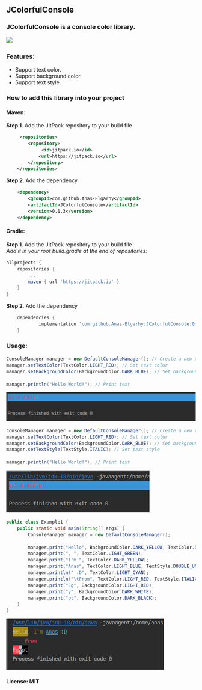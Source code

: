 ## JColorfulConsole

### JColorfulConsole is a console color library.
[![](https://jitpack.io/v/Anas-Elgarhy/JColorfulConsole.svg)](https://jitpack.io/#Anas-Elgarhy/JColorfulConsole)

### Features:
 - Support text color.
 - Support background color.
 - Support text style.

### How to add this library into your project
#### Maven:
**Step 1**. Add the JitPack repository to your build file
```xml
     <repositories>
        <repository>
             <id>jitpack.io</id>
            <url>https://jitpack.io</url>
        </repository>
    </repositories>
```
**Step 2**. Add the dependency
```xml
	<dependency>
	    <groupId>com.github.Anas-Elgarhy</groupId>
	    <artifactId>JColorfulConsole</artifactId>
	    <version>0.1.3</version>
	</dependency>
```

#### Gradle:
**Step 1**. Add the JitPack repository to your build file<br>
*Add it in your root build.gradle at the end of repositories:*
```gradle
allprojects {
    repositories {
        ...
        maven { url 'https://jitpack.io' }
    }
}
```
**Step 2**. Add the dependency
```gradle
	dependencies {
	        implementation 'com.github.Anas-Elgarhy:JColorfulConsole:0.1.3'
	}
```

### Usage:
```java
ConsoleManager manager = new DefaultConsoleManager(); // Create a new console manager
manager.setTextColor(TextColor.LIGHT_RED); // Set text color
manager.setBackgroundColor(BackgroundColor.DARK_BLUE); // Set background color
   
manager.println("Hello World!"); // Print text
```
<img src="./Screenshots/1.png">

```java
ConsoleManager manager = new DefaultConsoleManager(); // Create a new console manager
manager.setTextColor(TextColor.LIGHT_RED); // Set text color
manager.setBackgroundColor(BackgroundColor.DARK_BLUE); // Set background color
manager.setTextStyle(TextStyle.ITALIC); // Set text style

manager.println("Hello World!"); // Print text
```
<img src="./Screenshots/2.png">

```java
public class Example1 {
    public static void main(String[] args) {
        ConsoleManager manager = new DefaultConsoleManager();

        manager.print("Hello", BackgroundColor.DARK_YELLOW, TextColor.DARK_WHITE, TextStyle.BOLD, TextStyle.ITALIC);
        manager.print(", ", TextColor.LIGHT_GREEN);
        manager.print("I'm ", TextColor.DARK_YELLOW);
        manager.print("Anas", TextColor.LIGHT_BLUE, TextStyle.DOUBLE_UNDERLINE);
        manager.println(" :D", TextColor.LIGHT_CYAN);
        manager.println("\tFrom", TextColor.LIGHT_RED, TextStyle.ITALIC);
        manager.print("Eg", BackgroundColor.LIGHT_RED);
        manager.print("y", BackgroundColor.DARK_WHITE);
        manager.print("pt", BackgroundColor.DARK_BLACK);
    }
}
```
<img src="./Screenshots/3.png">

#### License: MIT